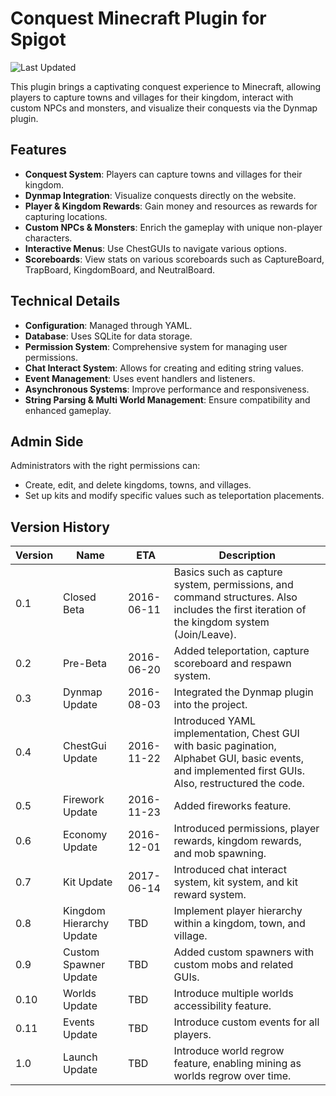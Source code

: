 # Conquest Minecraft Plugin for Spigot
![Last Updated](https://img.shields.io/badge/Date-2023--09--27-green)

This plugin brings a captivating conquest experience to Minecraft, allowing players to capture towns and villages for their kingdom, interact with custom NPCs and monsters, and visualize their conquests via the Dynmap plugin.

## Features
- **Conquest System**: Players can capture towns and villages for their kingdom.
- **Dynmap Integration**: Visualize conquests directly on the website.
- **Player & Kingdom Rewards**: Gain money and resources as rewards for capturing locations.
- **Custom NPCs & Monsters**: Enrich the gameplay with unique non-player characters.
- **Interactive Menus**: Use ChestGUIs to navigate various options.
- **Scoreboards**: View stats on various scoreboards such as CaptureBoard, TrapBoard, KingdomBoard, and NeutralBoard.

## Technical Details
- **Configuration**: Managed through YAML.
- **Database**: Uses SQLite for data storage.
- **Permission System**: Comprehensive system for managing user permissions.
- **Chat Interact System**: Allows for creating and editing string values.
- **Event Management**: Uses event handlers and listeners.
- **Asynchronous Systems**: Improve performance and responsiveness.
- **String Parsing & Multi World Management**: Ensure compatibility and enhanced gameplay.

## Admin Side
Administrators with the right permissions can:
- Create, edit, and delete kingdoms, towns, and villages.
- Set up kits and modify specific values such as teleportation placements.

## Version History

| Version | Name                     | ETA        | Description |
| ------- | ------------------------ | ---------- | ----------- |
| 0.1     | Closed Beta              | 2016-06-11 | Basics such as capture system, permissions, and command structures. Also includes the first iteration of the kingdom system (Join/Leave). |
| 0.2     | Pre-Beta                 | 2016-06-20 | Added teleportation, capture scoreboard and respawn system. |
| 0.3     | Dynmap Update            | 2016-08-03 | Integrated the Dynmap plugin into the project. |
| 0.4     | ChestGui Update          | 2016-11-22 | Introduced YAML implementation, Chest GUI with basic pagination, Alphabet GUI, basic events, and implemented first GUIs. Also, restructured the code. |
| 0.5     | Firework Update          | 2016-11-23 | Added fireworks feature. |
| 0.6     | Economy Update           | 2016-12-01 | Introduced permissions, player rewards, kingdom rewards, and mob spawning. |
| 0.7     | Kit Update               | 2017-06-14 | Introduced chat interact system, kit system, and kit reward system. |
| 0.8     | Kingdom Hierarchy Update | TBD        | Implement player hierarchy within a kingdom, town, and village. |
| 0.9     | Custom Spawner Update    | TBD        | Added custom spawners with custom mobs and related GUIs. |
| 0.10    | Worlds Update            | TBD        | Introduce multiple worlds accessibility feature. |
| 0.11    | Events Update            | TBD        | Introduce custom events for all players. |
| 1.0     | Launch Update            | TBD        | Introduce world regrow feature, enabling mining as worlds regrow over time. |
